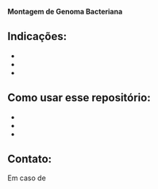 **Montagem de Genoma Bacteriana**

Indicações:
-
-
-
-

Como usar esse repositório:
-
-
-
-


Contato:
- 
Em caso de 

